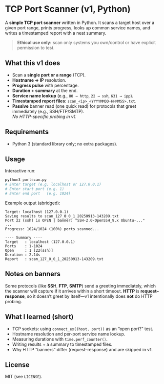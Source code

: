 # TCP Port Scanner (v1, Python)

A **simple TCP port scanner** written in Python. It scans a target host over a given port range, prints progress, looks up common service names, and writes a timestamped report with a neat summary.

> **Ethical use only:** scan only systems you own/control or have explicit permission to test.

## What this v1 does
- Scan a **single port or a range** (TCP).
- **Hostname → IP** resolution.
- **Progress pulse** with percentage.
- **Duration + summary** at the end.
- **Service name lookup** (e.g., `80 → http`, `22 → ssh`, `631 → ipp`).
- **Timestamped report files**: `scan_<ip>_<YYYYMMDD-HHMMSS>.txt`.
- **Passive** banner read (one quick read) for protocols that greet immediately (e.g., SSH/FTP/SMTP).  
  *No HTTP-specific probing in v1.*

## Requirements
- Python 3 (standard library only; no extra packages).

## Usage
Interactive run:
```bash
python3 portscan.py
# Enter target (e.g. localhost or 127.0.0.1)
# Enter start port (e.g. 1)
# Enter end port   (e.g. 1024)
```

Example output (abridged):
```
Target: localhost (127.0.0.1)
Saving results to scan_127_0_0_1_20250913-143209.txt
Port 22 (ssh) is OPEN | banner: "SSH-2.0-OpenSSH_9.x Ubuntu-..."
...
Progress: 1024/1024 (100%) ports scanned...

---- Summary ----
Target   : localhost (127.0.0.1)
Ports    : 1-1024
Open     : 1 [22(ssh)]
Duration : 2.14s
Report   : scan_127_0_0_1_20250913-143209.txt
```

## Notes on banners
Some protocols (like **SSH**, **FTP**, **SMTP**) send a greeting immediately, which the scanner will capture if it arrives within a short timeout. **HTTP** is **request–response**, so it doesn’t greet by itself—v1 intentionally does **not** do HTTP probing.

## What I learned (short)
- TCP sockets: using `connect_ex((host, port))` as an “open port?” test.
- Hostname resolution and per-port service name lookup.
- Measuring durations with `time.perf_counter()`.
- Writing results + a summary to timestamped files.
- Why HTTP “banners” differ (request–response) and are skipped in v1.

## License
MIT (see `LICENSE`).
